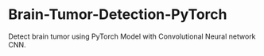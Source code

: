 # Brain-Tumor-Detection-PyTorch
Detect brain tumor using PyTorch Model with Convolutional Neural network CNN.
